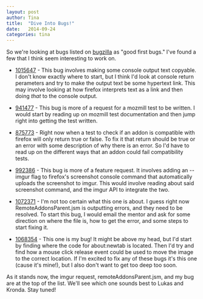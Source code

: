 ```yaml
---
layout: post
author: Tina
title:  "Dive Into Bugs!"
date:   2014-09-24
categories: tina
---
```


So we're looking at bugs listed on [bugzilla](bugzilla.mozilla.org) as "good first bugs."
I've found a few that I think seem interesting to work on.

* [1015647](https://bugzilla.mozilla.org/show_bug.cgi?id=1015647) -
This bug involves making some console output text copyable.
I don't know exactly where to start, but I think I'd look at console return perameters and try to make the output text be some hypertext link.
This may involve looking at how firefox interprets text as a link and then doing *that* to the console output.

* [941477](https://bugzilla.mozilla.org/show_bug.cgi?id=941477) -
This bug is more of a request for a mozmill test to be written.
I would start by reading up on mozmill test documentation and then jump right into getting the test written.

* [875773](https://bugzilla.mozilla.org/show_bug.cgi?id=875773) -
Right now when a test to check if an addon is compatible with firefox will only return true or false.
To fix it that return should be true or an error with some description of why there is an error.
So I'd have to read up on the different ways that an addon could fail compatibility tests.

* [992386](https://bugzilla.mozilla.org/show_bug.cgi?id=992386) -
This bug is more of a feature request.
It involves adding an --imgur flag to firefox's screenshot console command that automatically uploads the screenshot to imgur.
This would involve reading about said screenshot command, and the imgur API to integrate the two.

* [1072371](https://bugzilla.mozilla.org/show_bug.cgi?id=1072371) -
I'm not too certain what this one is about.
I guess right now RemoteAddonsParent.jsm is outputting errors, and they need to be resolved.
To start this bug, I would email the mentor and ask for some direction on where the file is, how to get the error, and some steps to start fixing it.

* [1068354](https://bugzilla.mozilla.org/show_bug.cgi?id=1068354) -
This one is my bug!
It might be above my head, but I'd start by finding where the code for about:newtab is located.
Then I'd try and find how a mouse click release event could be used to move the image to the correct location.
If I'm excited to fix any of these bugs it's this one (cause it's mine!), but I also don't want to get too deep too soon.


As it stands now, the imgur request, remoteAddonsParent.jsm, and my bug are at the top of the list.
We'll see which one sounds best to Lukas and Kronda.
Stay tuned!
